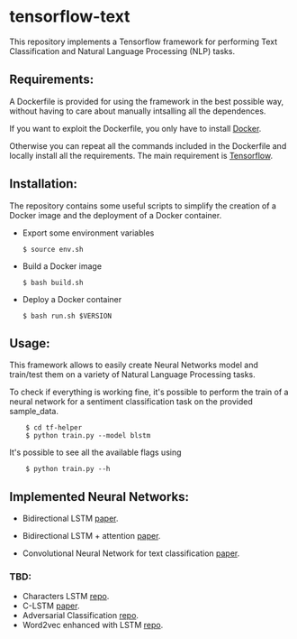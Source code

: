 # tensorflow-text

This repository implements a Tensorflow framework for performing Text Classification and Natural Language Processing (NLP) tasks.


## Requirements:

A Dockerfile is provided for using the framework in the best possible way, without having to care about manually intsalling all the dependences.

If you want to exploit the Dockerfile, you only have to install [Docker](https://docs.docker.com/install/).

Otherwise you can repeat all the commands included in the Dockerfile and locally install all the requirements.
The main requirement is [Tensorflow](https://github.com/tensorflow/tensorflow).

## Installation:

The repository contains some useful scripts to simplify the creation of a Docker image and the deployment of a Docker container.

  - Export some environment variables
  
        $ source env.sh
  - Build a Docker image
  
        $ bash build.sh
  - Deploy a Docker container
  
        $ bash run.sh $VERSION


## Usage:

This framework allows to easily create Neural Networks model and train/test them on a variety of Natural Language Processing tasks.

To check if everything is working fine, it's possible to perform the train of a neural network for a sentiment classification task on the provided sample_data.

        $ cd tf-helper
        $ python train.py --model blstm


It's possible to see all the available flags using 

        $ python train.py --h



## Implemented Neural Networks:


  - Bidirectional LSTM [paper](https://link.springer.com/chapter/10.1007/978-3-319-39958-4_19).

  - Bidirectional LSTM + attention [paper](http://www.aclweb.org/anthology/P16-2034).

  - Convolutional Neural Network for text classification [paper](https://arxiv.org/pdf/1408.5882.pdf).


### TBD:

  - Characters LSTM [repo](https://github.com/charlesashby/CharLSTM).
  - C-LSTM [paper](https://arxiv.org/pdf/1511.08630.pdf).
  - Adversarial Classification [repo](https://github.com/dennybritz/models/tree/master/adversarial_text).
  - Word2vec enhanced with LSTM [repo](https://github.com/chaitjo/lstm-context-embeddings
).





